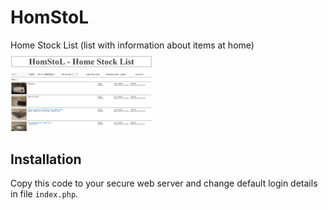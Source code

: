 # HomStoL
Home Stock List (list with information about items at home)
<br>
<img src="homstol.png" alt="HomStoL" width="45%" height="45%" style="display: inline-block;">

## Installation
Copy this code to your secure web server and change default login details in file `index.php`.
